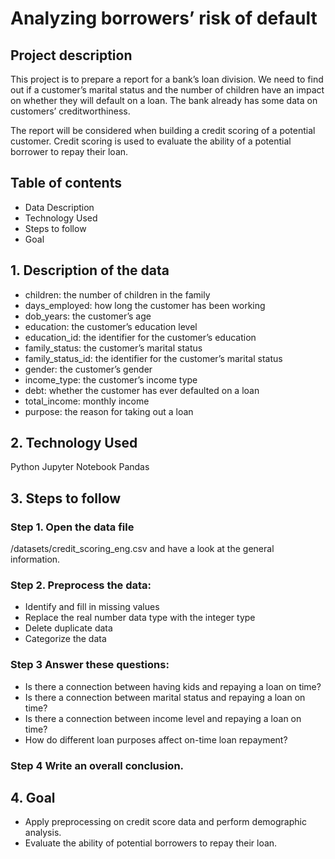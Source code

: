# Analyzing borrowers’ risk of default
## Project description
This project is to prepare a report for a bank’s loan division. We need to find out if a customer’s marital status and the number of children have an impact on whether they will default on a loan. The bank already has some data on customers’ creditworthiness.

The report will be considered when building a credit scoring of a potential customer. Credit scoring is used to evaluate the ability of a potential borrower to repay their loan.

## Table of contents
-  Data Description
-  Technology Used
-  Steps to follow
-  Goal


## 1. Description of the data
- children: the number of children in the family
- days_employed: how long the customer has been working
- dob_years: the customer’s age
- education: the customer’s education level
- education_id: the identifier for the customer’s education
- family_status: the customer’s marital status
- family_status_id: the identifier for the customer’s marital status
- gender: the customer’s gender
- income_type: the customer’s income type
- debt: whether the customer has ever defaulted on a loan
- total_income: monthly income
- purpose: the reason for taking out a loan

## 2. Technology Used
Python
Jupyter Notebook
Pandas

## 3. Steps to follow
### Step 1. Open the data file 
/datasets/credit_scoring_eng.csv and have a look at the general information.

### Step 2. Preprocess the data:
- Identify and fill in missing values
- Replace the real number data type with the integer type
- Delete duplicate data
- Categorize the data

### Step 3 Answer these questions:
- Is there a connection between having kids and repaying a loan on time?
- Is there a connection between marital status and repaying a loan on time?
- Is there a connection between income level and repaying a loan on time?
- How do different loan purposes affect on-time loan repayment?
### Step 4  Write an overall conclusion.

## 4. Goal
- Apply preprocessing on credit score data and perform demographic analysis.
- Evaluate the ability of potential borrowers to repay their loan.